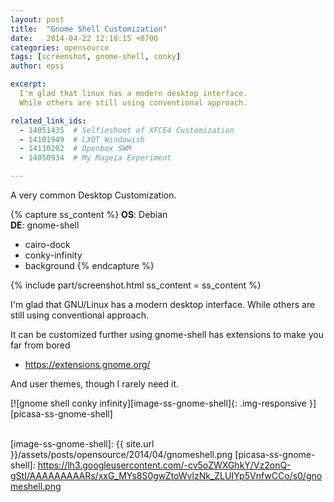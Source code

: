 ```yaml
---
layout: post
title:  "Gnome Shell Customization"
date:   2014-04-22 12:18:15 +0700
categories: opensource
tags: [screenshot, gnome-shell, conky]
author: epsi

excerpt:
  I'm glad that linux has a modern desktop interface.
  While others are still using conventional approach.

related_link_ids: 
  - 14051435  # Selfieshoot of XFCE4 Customization
  - 14101949  # LXQT Windowish
  - 14110202  # Openbox SWM
  - 14050934  # My Mageia Experiment

---
```


A very common Desktop Customization.

{% capture ss_content %}
<strong>OS</strong>: Debian<br/>
<strong>DE</strong>: gnome-shell<br/>
  + cairo-dock<br/>
  + conky-infinity<br/>
  + background
{% endcapture %}

{% include part/screenshot.html ss_content = ss_content %}

I'm glad that GNU/Linux has a modern desktop interface.
While others are still using conventional approach.

It can be customized further using
gnome-shell has extensions to make you far from bored

* <https://extensions.gnome.org/>

And user themes, though I rarely need it.

[![gnome shell conky infinity][image-ss-gnome-shell]{: .img-responsive }][picasa-ss-gnome-shell]
<br/><br/>

[//]: <> ( -- -- -- links below -- -- -- )

[image-ss-gnome-shell]: {{ site.url }}/assets/posts/opensource/2014/04/gnomeshell.png
[picasa-ss-gnome-shell]: https://lh3.googleusercontent.com/-cv5oZWXGhkY/Vz2onQ-gStI/AAAAAAAAARs/xxG_MYs8S0gwZtoWvlzNk_ZLUIYp5VnfwCCo/s0/gnomeshell.png
